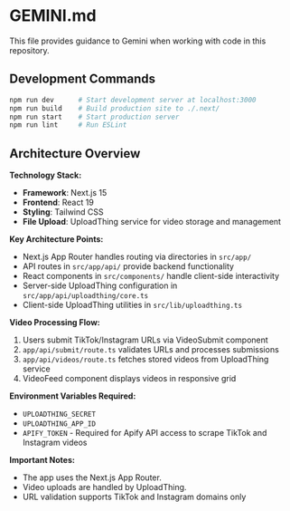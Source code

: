 # GEMINI.md

This file provides guidance to Gemini when working with code in this repository.

## Development Commands

```bash
npm run dev      # Start development server at localhost:3000
npm run build    # Build production site to ./.next/
npm run start    # Start production server
npm run lint     # Run ESLint
```

## Architecture Overview

**Technology Stack:**
- **Framework**: Next.js 15
- **Frontend**: React 19
- **Styling**: Tailwind CSS
- **File Upload**: UploadThing service for video storage and management

**Key Architecture Points:**
- Next.js App Router handles routing via directories in `src/app/`
- API routes in `src/app/api/` provide backend functionality
- React components in `src/components/` handle client-side interactivity
- Server-side UploadThing configuration in `src/app/api/uploadthing/core.ts`
- Client-side UploadThing utilities in `src/lib/uploadthing.ts`

**Video Processing Flow:**
1. Users submit TikTok/Instagram URLs via VideoSubmit component
2. `app/api/submit/route.ts` validates URLs and processes submissions
3. `app/api/videos/route.ts` fetches stored videos from UploadThing service
4. VideoFeed component displays videos in responsive grid

**Environment Variables Required:**
- `UPLOADTHING_SECRET`
- `UPLOADTHING_APP_ID`
- `APIFY_TOKEN` - Required for Apify API access to scrape TikTok and Instagram videos

**Important Notes:**
- The app uses the Next.js App Router.
- Video uploads are handled by UploadThing.
- URL validation supports TikTok and Instagram domains only
